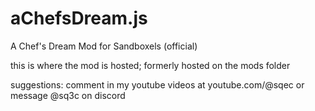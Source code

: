 # aChefsDream.js
A Chef's Dream Mod for Sandboxels (official)

this is where the mod is hosted; formerly hosted on the mods folder

suggestions: comment in my youtube videos at youtube.com/@sqec or message @sq3c on discord
